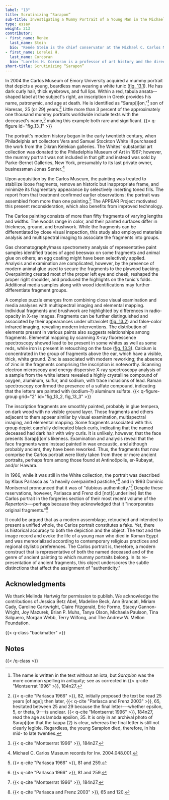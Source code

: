 ```yaml
---
label: "13"
title: Scrutinizing “Sarapon”
sub-title: Investigating a Mummy Portrait of a Young Man in the Michael C, Carlos Museum, Emory University (Inv. 2004.48.1)
type: essay
weight: 213
contributor:
- first_name: Renée
  last_name: Stein
  bio: "Renée Stein is the chief conservator at the Michael C. Carlos Museum at Emory University, where she oversees the treatment, preventive care, and technical analysis of the museum's diverse collections. She is also a lecturer in the art history department and teaches courses on conservation and technical study. Stein received a MS in objects conservation from the Winterthur/University of Delaware Program in Art Conservation. She is a professional associate of the American Institute for Conservation of Historic and Artistic Works and has been recognized with that organization's Sheldon and Caroline Keck Award for outstanding mentoring."
- first_name: Lorelei H.
  last_name: Corcoran
  bio: "Lorelei H. Corcoran is a professor of art history and the director of the Institute of Egyptian Art and Archaeology at the University of Memphis. She received her BA in classical studies from Tufts University and her PhD in Near Eastern languages and civilizations (Egyptology) from the University of Chicago. A specialist in Egyptian art and the study of the iconography of portrait mummies, Corcoran is the author of *Portrait Mummies from Roman Egypt (I--IVth Centuries AD) with a Catalogue of Portrait Mummies in Egyptian Collections* (University of Chicago, 1995) and the coauthor, with Marie Svoboda, of *Herakleides: A Portrait Mummy from Roman Egypt* (Getty Publications, 2011)."
short-title: Scrutinizing “Sarapon”
---
```


In 2004 the Carlos Museum of Emory University acquired a mummy portrait that depicts a young, beardless man wearing a white tunic ([fig. 13.1](#fig_13_1)). He has dark curly hair, thick eyebrows, and full lips. Within a red, tabula ansata--shaped label at the subject's right, an inscription in Greek provides his name, patronymic, and age at death. He is identified as "Sarap[i]on,"[^1] son of Haresas, 25 (or 29) years.[^2] Little more than 3 percent of the approximately one thousand mummy portraits worldwide include texts with the deceased's name,[^3] making this example both rare and significant.
{{< q-figure id="fig_13_1" >}}

The portrait's modern history began in the early twentieth century, when Philadelphia art collectors Vera and Samuel Stockton White III purchased the work from the Dikran Kelekian galleries. The Whites' substantial art collection was donated to the Philadelphia Museum of Art in 1967; however, the mummy portrait was not included in that gift and instead was sold by Parke-Bernet Galleries, New York, presumably to its last private owner, businessman Jonas Senter.[^4]

Upon acquisition by the Carlos Museum, the painting was treated to stabilize loose fragments, remove an historic but inappropriate frame, and minimize its fragmentary appearance by selectively inserting toned fills. The report from that treatment confirmed earlier observations: the portrait was assembled from more than one painting.[^5] The APPEAR Project motivated this present reconsideration, which also benefits from improved technology.

The Carlos painting consists of more than fifty fragments of varying lengths and widths. The woods range in color, and their painted surfaces differ in thickness, ground, and brushwork. While the fragments can be differentiated by close visual inspection, this study also employed materials analysis and multispectral imaging to associate the fragments into groups.

Gas chromatography/mass spectrometry analysis of representative paint samples identified traces of aged beeswax on some fragments and animal glue on others; an egg coating might have been selectively applied. Analysis and examination are complicated, however, by the presence of modern animal glue used to secure the fragments to the plywood backing. Overpainting created most of the proper left eye and cheek, reshaped the proper right shoulder, and produced the highlights on the tunic's folds. Additional media samples along with wood identifications may further differentiate fragment groups.

A complex puzzle emerges from combining close visual examination and media analyses with multispectral imaging and elemental mapping. Individual fragments and brushwork are highlighted by differences in radio-opacity in X-ray images. Fragments can be further distinguished and associated by their appearances under ultraviolet ([fig. 13.2](#fig_13_2)) and false-color infrared imaging, revealing modern interventions. The distribution of elements present in various paints also suggests relationships among fragments. Elemental mapping by scanning X-ray fluorescence spectroscopy showed lead to be present in some whites as well as some reds, while iron is present in retouching on the face ([fig. 13.3](#fig_13_3)). Calcium is concentrated in the group of fragments above the ear, which have a visible, thick, white ground. Zinc is associated with modern reworking; the absence of zinc in the fragments comprising the inscription is noteworthy. Scanning electron microscopy and energy dispersive X-ray spectroscopy analysis of a sample from the white letters revealed a highly crystalline compound of oxygen, aluminum, sulfur, and sodium, with trace inclusions of lead. Raman spectroscopy confirmed the presence of a sulfate compound, indicating that the letters are painted with (sodium-?) aluminum sulfate.
{{< q-figure-group grid="2" id="fig_13_2, fig_13_3" >}}

The inscription fragments are smoothly painted, probably in glue tempera, on dark wood with no visible ground layer. Those fragments and others adjacent to them appear similar by visual examination, multispectral imaging, and elemental mapping. Some fragments associated with this group depict carefully delineated black curls, indicating that the named deceased had dark hair with wiry curls. It is unlikely, however, that the face presents Sarap[i]on's likeness. Examination and analysis reveal that the face fragments were instead painted in wax encaustic, and although probably ancient, they have been reworked. Thus, the fragments that now comprise the Carlos portrait were likely taken from three or more ancient portraits, perhaps from among those found at Antinoöpolis, er-Rubayat, and/or Hawara.

In 1966, while it was still in the White collection, the portrait was described by Klaus Parlasca as "a heavily overpainted pastiche,"[^6] and in 1993 Dominic Montserrat pronounced that it was of "dubious authenticity."[^7] Despite these reservations, however, Parlasca and Frenz did [not]{.underline} list the Carlos portrait in the forgeries section of their most recent volume of the *Repertorio*---perhaps because they acknowledged that it "incorporates original fragments."[^8]

It could be argued that as a modern assemblage, retouched and intended to present a unified whole, the Carlos portrait constitutes a fake. Yet, there is historical accuracy to both the depiction and the object. The text and the image record and evoke the life of a young man who died in Roman Egypt and was memorialized according to contemporary religious practices and regional stylistic preferences. The Carlos portrait is, therefore, a modern construct that is representative of both the named deceased and of the genre of ancient painting to which mummy portraits belong. In its re-presentation of ancient fragments, this object underscores the subtle distinctions that affect the assignment of "authenticity."

## Acknowledgments

We thank Melinda Hartwig for permission to publish. We acknowledge the contributions of Jessica Betz Abel, Madeline Beck, Ann Brancati, Miriam Cady, Caroline Cartwright, Claire Fitzgerald, Eric Formo, Stacey Gannon-Wright, Joy Mazurek, Brian P. Muhs, Tanya Olson, Michaela Paulson, Tina Salguero, Morgan Webb, Terry Wilfong, and The Andrew W. Mellon Foundation.

{{< q-class "backmatter" >}}
## Notes
{{< /q-class >}}

[^1]: The name is written in the text without an iota, but *Sarapion* was the more common spelling in antiquity; see as corrected in {{< q-cite "Montserrat 1996" >}}, 184n27.

[^2]: {{< q-cite "Parlasca 1966" >}}, 82, initially proposed the text be read 25 years [of age]; then later, {{< q-cite "Parlasca and Frenz 2003" >}}, 65, hesitated between 25 and 29 because the final letter---whether epsilon, 5, or theta, 9---is unclear. {{< q-cite "Montserrat 1996" >}}, 184n27, read the age as lambda epsilon, 35. It is only in an archival photo of Sarap[i]on that the kappa (2) is clear, whereas the final letter is still not clearly legible. Regardless, the young Sarapion died, therefore, in his mid- to late twenties.

[^3]: {{< q-cite "Montserrat 1996" >}}, 184n27.

[^4]: Michael C. Carlos Museum records for Inv. 2004.048.001.

[^5]: {{< q-cite "Parlasca 1966" >}}, 81 and 259.

[^6]: {{< q-cite "Parlasca 1966" >}}, 81 and 259.

[^7]: {{< q-cite "Montserrat 1996" >}}, 184n27.

[^8]: {{< q-cite "Parlasca and Frenz 2003" >}}, 65 and 120.
